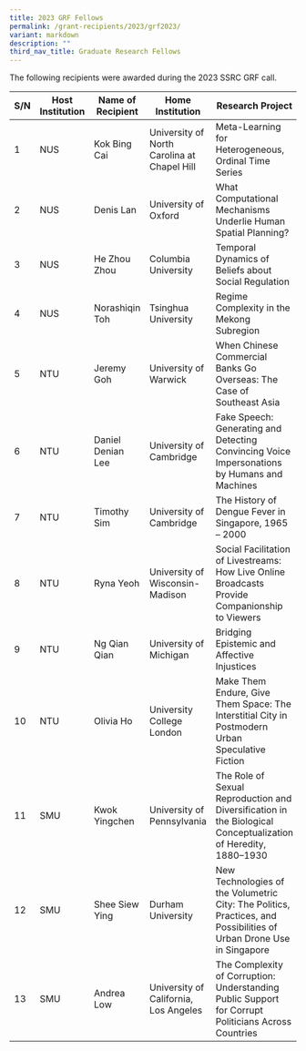 ```yaml
---
title: 2023 GRF Fellows
permalink: /grant-recipients/2023/grf2023/
variant: markdown
description: ""
third_nav_title: Graduate Research Fellows
---
```

The following recipients were awarded during the 2023 SSRC GRF call.

| S/N | Host Institution | Name of Recipient | Home Institution | Research Project |
| -------- | -------- | -------- |-------- |-------- |
| 1 | NUS | Kok Bing Cai | University of North Carolina at Chapel Hill | Meta-Learning for Heterogeneous, Ordinal Time Series |
|2| NUS | Denis Lan | University of Oxford | What Computational Mechanisms Underlie Human Spatial Planning? |
|3| NUS | He Zhou Zhou | Columbia University | Temporal Dynamics of Beliefs about Social Regulation |
|4| NUS | Norashiqin Toh | Tsinghua University | Regime Complexity in the Mekong Subregion |
|5| NTU | Jeremy Goh | University of Warwick | When Chinese Commercial Banks Go Overseas: The Case of Southeast Asia |
|6| NTU | Daniel Denian Lee | University of Cambridge | Fake Speech: Generating and Detecting Convincing Voice Impersonations by Humans and Machines|
|7|NTU | Timothy Sim | University of Cambridge | The History of Dengue Fever in Singapore, 1965 – 2000 |
|8| NTU | Ryna Yeoh | University of Wisconsin-Madison | Social Facilitation of Livestreams: How Live Online Broadcasts Provide Companionship to Viewers |
|9| NTU | Ng Qian Qian | University of Michigan | Bridging Epistemic and Affective Injustices |
|10| NTU | Olivia Ho | University College London | Make Them Endure, Give Them Space: The Interstitial City in Postmodern Urban Speculative Fiction |
|11| SMU | Kwok Yingchen | University of Pennsylvania | The Role of Sexual Reproduction and Diversification in the Biological Conceptualization of Heredity, 1880–1930 |
|12| SMU | Shee Siew Ying | Durham University | New Technologies of the Volumetric City: The Politics, Practices, and Possibilities of Urban Drone Use in Singapore |
|13| SMU | Andrea Low | University of California, Los Angeles |The Complexity of Corruption: Understanding Public Support for Corrupt Politicians Across Countries |